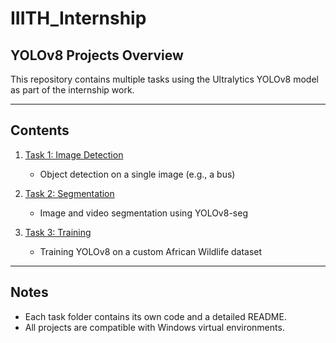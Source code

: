 # IIITH_Internship

##  YOLOv8 Projects Overview

This repository contains multiple tasks using the Ultralytics YOLOv8 model as part of the internship work.

---

##  Contents

1. [Task 1: Image Detection](./yolov8-image-detection/README.md)  
   - Object detection on a single image (e.g., a bus)

2. [Task 2: Segmentation](./ultralytics-segmentation/README.md)  
   - Image and video segmentation using YOLOv8-seg

3. [Task 3: Training](./african-wildlife-detection/README.md)  
   - Training YOLOv8 on a custom African Wildlife dataset

---

##  Notes

- Each task folder contains its own code and a detailed README.
- All projects are compatible with Windows virtual environments.
